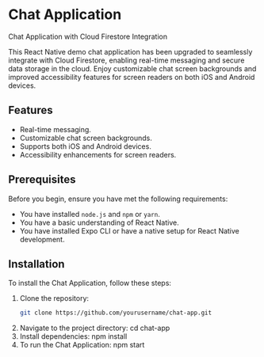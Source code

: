 # Chat Application

Chat Application with Cloud Firestore Integration

This React Native demo chat application has been upgraded to seamlessly integrate with Cloud Firestore, enabling real-time messaging and secure data storage in the cloud. Enjoy customizable chat screen backgrounds and improved accessibility features for screen readers on both iOS and Android devices.

## Features

- Real-time messaging.
- Customizable chat screen backgrounds.
- Supports both iOS and Android devices.
- Accessibility enhancements for screen readers.

## Prerequisites

Before you begin, ensure you have met the following requirements:
- You have installed `node.js` and `npm` or `yarn`.
- You have a basic understanding of React Native.
- You have installed Expo CLI or have a native setup for React Native development.

## Installation

To install the Chat Application, follow these steps:

1. Clone the repository:
   ```bash
   git clone https://github.com/yourusername/chat-app.git

2. Navigate to the project directory: cd chat-app
3. Install dependencies: npm install
4. To run the Chat Application: npm start
